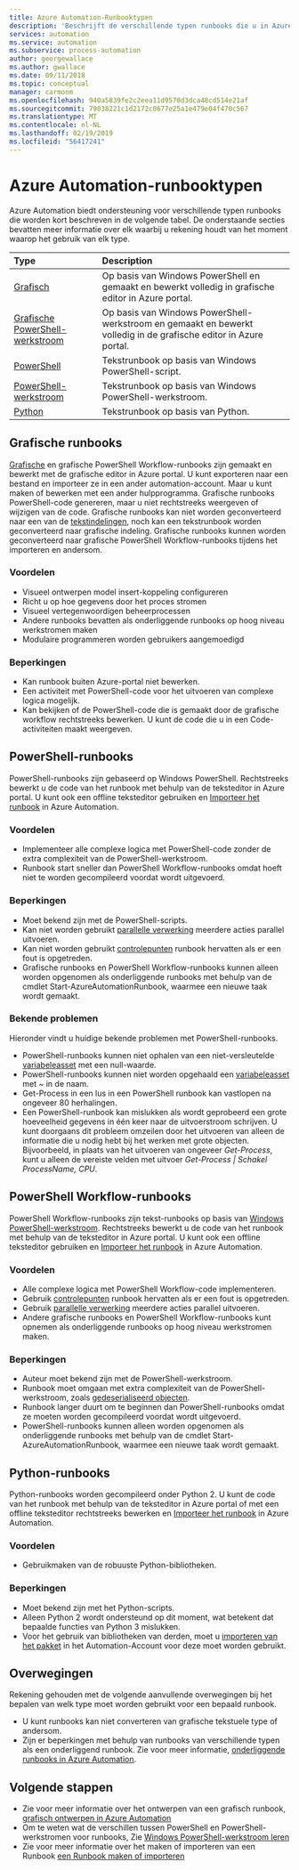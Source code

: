 ```yaml
---
title: Azure Automation-Runbooktypen
description: 'Beschrijft de verschillende typen runbooks die u in Azure Automation en overwegingen waarmee u rekening houden gebruiken kunt moet bij het bepalen van welk type te gebruiken. '
services: automation
ms.service: automation
ms.subservice: process-automation
author: georgewallace
ms.author: gwallace
ms.date: 09/11/2018
ms.topic: conceptual
manager: carmonm
ms.openlocfilehash: 940a5839fe2c2eea11d9570d3dca48cd514e21af
ms.sourcegitcommit: 79038221c1d2172c0677e25a1e479e04f470c567
ms.translationtype: MT
ms.contentlocale: nl-NL
ms.lasthandoff: 02/19/2019
ms.locfileid: "56417241"
---
```

# <a name="azure-automation-runbook-types"></a>Azure Automation-runbooktypen

Azure Automation biedt ondersteuning voor verschillende typen runbooks die worden kort beschreven in de volgende tabel.  De onderstaande secties bevatten meer informatie over elk waarbij u rekening houdt van het moment waarop het gebruik van elk type.

| Type | Description |
|:--- |:--- |
| [Grafisch](#graphical-runbooks) |Op basis van Windows PowerShell en gemaakt en bewerkt volledig in grafische editor in Azure portal. |
| [Grafische PowerShell-werkstroom](#graphical-runbooks) |Op basis van Windows PowerShell-werkstroom en gemaakt en bewerkt volledig in de grafische editor in Azure portal. |
| [PowerShell](#powershell-runbooks) |Tekstrunbook op basis van Windows PowerShell-script. |
| [PowerShell-werkstroom](#powershell-workflow-runbooks) |Tekstrunbook op basis van Windows PowerShell-werkstroom. |
| [Python](#python-runbooks) |Tekstrunbook op basis van Python. |

## <a name="graphical-runbooks"></a>Grafische runbooks

[Grafische](automation-runbook-types.md#graphical-runbooks) en grafische PowerShell Workflow-runbooks zijn gemaakt en bewerkt met de grafische editor in Azure portal.  U kunt exporteren naar een bestand en importeer ze in een ander automation-account. Maar u kunt maken of bewerken met een ander hulpprogramma. Grafische runbooks PowerShell-code genereren, maar u niet rechtstreeks weergeven of wijzigen van de code. Grafische runbooks kan niet worden geconverteerd naar een van de [tekstindelingen](automation-runbook-types.md), noch kan een tekstrunbook worden geconverteerd naar grafische indeling. Grafische runbooks kunnen worden geconverteerd naar grafische PowerShell Workflow-runbooks tijdens het importeren en andersom.

### <a name="advantages"></a>Voordelen

* Visueel ontwerpen model insert-koppeling configureren  
* Richt u op hoe gegevens door het proces stromen  
* Visueel vertegenwoordigen beheerprocessen  
* Andere runbooks bevatten als onderliggende runbooks op hoog niveau werkstromen maken  
* Modulaire programmeren worden gebruikers aangemoedigd  

### <a name="limitations"></a>Beperkingen

* Kan runbook buiten Azure-portal niet bewerken.
* Een activiteit met PowerShell-code voor het uitvoeren van complexe logica mogelijk.
* Kan bekijken of de PowerShell-code die is gemaakt door de grafische workflow rechtstreeks bewerken. U kunt de code die u in een Code-activiteiten maakt weergeven.

## <a name="powershell-runbooks"></a>PowerShell-runbooks

PowerShell-runbooks zijn gebaseerd op Windows PowerShell.  Rechtstreeks bewerkt u de code van het runbook met behulp van de teksteditor in Azure portal.  U kunt ook een offline teksteditor gebruiken en [Importeer het runbook](manage-runbooks.md) in Azure Automation.

### <a name="advantages"></a>Voordelen

* Implementeer alle complexe logica met PowerShell-code zonder de extra complexiteit van de PowerShell-werkstroom.
* Runbook start sneller dan PowerShell Workflow-runbooks omdat hoeft niet te worden gecompileerd voordat wordt uitgevoerd.

### <a name="limitations"></a>Beperkingen

* Moet bekend zijn met de PowerShell-scripts.
* Kan niet worden gebruikt [parallelle verwerking](automation-powershell-workflow.md#parallel-processing) meerdere acties parallel uitvoeren.
* Kan niet worden gebruikt [controlepunten](automation-powershell-workflow.md#checkpoints) runbook hervatten als er een fout is opgetreden.
* Grafische runbooks en PowerShell Workflow-runbooks kunnen alleen worden opgenomen als onderliggende runbooks met behulp van de cmdlet Start-AzureAutomationRunbook, waarmee een nieuwe taak wordt gemaakt.

### <a name="known-issues"></a>Bekende problemen

Hieronder vindt u huidige bekende problemen met PowerShell-runbooks.

* PowerShell-runbooks kunnen niet ophalen van een niet-versleutelde [variabeleasset](automation-variables.md) met een null-waarde.
* PowerShell-runbooks kunnen niet worden opgehaald een [variabeleasset](automation-variables.md) met *~* in de naam.
* Get-Process in een lus in een PowerShell runbook kan vastlopen na ongeveer 80 herhalingen.
* Een PowerShell-runbook kan mislukken als wordt geprobeerd een grote hoeveelheid gegevens in één keer naar de uitvoerstroom schrijven.   U kunt doorgaans dit probleem omzeilen door het uitvoeren van alleen de informatie die u nodig hebt bij het werken met grote objecten.  Bijvoorbeeld, in plaats van het uitvoeren van ongeveer *Get-Process*, kunt u alleen de vereiste velden met uitvoer *Get-Process | Schakel ProcessName, CPU*.

## <a name="powershell-workflow-runbooks"></a>PowerShell Workflow-runbooks

PowerShell Workflow-runbooks zijn tekst-runbooks op basis van [Windows PowerShell-werkstroom](automation-powershell-workflow.md).  Rechtstreeks bewerkt u de code van het runbook met behulp van de teksteditor in Azure portal.  U kunt ook een offline teksteditor gebruiken en [Importeer het runbook](manage-runbooks.md) in Azure Automation.

### <a name="advantages"></a>Voordelen

* Alle complexe logica met PowerShell Workflow-code implementeren.
* Gebruik [controlepunten](automation-powershell-workflow.md#checkpoints) runbook hervatten als er een fout is opgetreden.
* Gebruik [parallelle verwerking](automation-powershell-workflow.md#parallel-processing) meerdere acties parallel uitvoeren.
* Andere grafische runbooks en PowerShell Workflow-runbooks kunt opnemen als onderliggende runbooks op hoog niveau werkstromen maken.

### <a name="limitations"></a>Beperkingen

* Auteur moet bekend zijn met de PowerShell-werkstroom.
* Runbook moet omgaan met extra complexiteit van de PowerShell-werkstroom, zoals [gedeserialiseerd objecten](automation-powershell-workflow.md#code-changes).
* Runbook langer duurt om te beginnen dan PowerShell-runbooks omdat ze moeten worden gecompileerd voordat wordt uitgevoerd.
* PowerShell-runbooks kunnen alleen worden opgenomen als onderliggende runbooks met behulp van de cmdlet Start-AzureAutomationRunbook, waarmee een nieuwe taak wordt gemaakt.

## <a name="python-runbooks"></a>Python-runbooks

Python-runbooks worden gecompileerd onder Python 2.  U kunt de code van het runbook met behulp van de teksteditor in Azure portal of met een offline teksteditor rechtstreeks bewerken en [Importeer het runbook](manage-runbooks.md) in Azure Automation.

### <a name="advantages"></a>Voordelen

* Gebruikmaken van de robuuste Python-bibliotheken.

### <a name="limitations"></a>Beperkingen

* Moet bekend zijn met het Python-scripts.
* Alleen Python 2 wordt ondersteund op dit moment, wat betekent dat bepaalde functies van Python 3 mislukken.
* Voor het gebruik van bibliotheken van derden, moet u [importeren van het pakket](python-packages.md) in het Automation-Account voor deze moet worden gebruikt.

## <a name="considerations"></a>Overwegingen

Rekening gehouden met de volgende aanvullende overwegingen bij het bepalen van welk type moet worden gebruikt voor een bepaald runbook.

* U kunt runbooks kan niet converteren van grafische tekstuele type of andersom.
* Zijn er beperkingen met behulp van runbooks van verschillende typen als een onderliggend runbook. Zie voor meer informatie, [onderliggende runbooks in Azure Automation](automation-child-runbooks.md).

## <a name="next-steps"></a>Volgende stappen

* Zie voor meer informatie over het ontwerpen van een grafisch runbook, [grafisch ontwerpen in Azure Automation](automation-graphical-authoring-intro.md)
* Om te weten wat de verschillen tussen PowerShell en PowerShell-werkstromen voor runbooks, Zie [Windows PowerShell-werkstroom leren](automation-powershell-workflow.md)
* Zie voor meer informatie over het maken of importeren van een Runbook [een Runbook maken of importeren](manage-runbooks.md)

